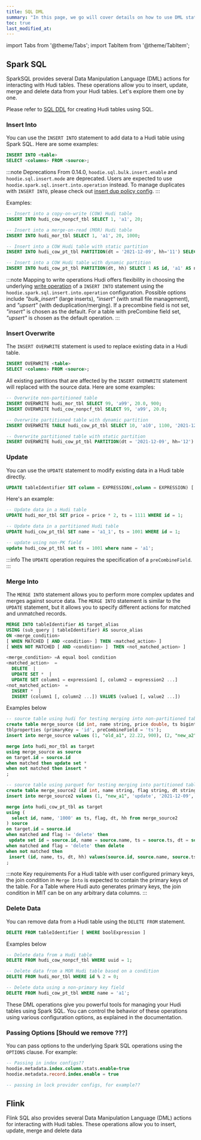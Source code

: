 ```yaml
---
title: SQL DML
summary: "In this page, we go will cover details on how to use DML statements on Hudi tables."
toc: true
last_modified_at: 
---
```

import Tabs from '@theme/Tabs';
import TabItem from '@theme/TabItem';

## Spark SQL

SparkSQL provides several Data Manipulation Language (DML) actions for interacting with Hudi tables. These operations allow you to insert, update, merge and delete data 
from your Hudi tables. Let's explore them one by one.

Please refer to [SQL DDL](/docs/sql_ddl) for creating Hudi tables using SQL.

### Insert Into

You can use the `INSERT INTO` statement to add data to a Hudi table using Spark SQL. Here are some examples:

```sql
INSERT INTO <table> 
SELECT <columns> FROM <source>;
```

:::note Deprecations
From 0.14.0, `hoodie.sql.bulk.insert.enable` and `hoodie.sql.insert.mode` are deprecated. Users are expected to use `hoodie.spark.sql.insert.into.operation` instead.
To manage duplicates with `INSERT INTO`, please check out [insert dup policy config](/docs/next/configurations#hoodiedatasourceinsertduppolicy).
:::

Examples: 

```sql
-- Insert into a copy-on-write (COW) Hudi table
INSERT INTO hudi_cow_nonpcf_tbl SELECT 1, 'a1', 20;

-- Insert into a merge-on-read (MOR) Hudi table
INSERT INTO hudi_mor_tbl SELECT 1, 'a1', 20, 1000;

-- Insert into a COW Hudi table with static partition
INSERT INTO hudi_cow_pt_tbl PARTITION(dt = '2021-12-09', hh='11') SELECT 2, 'a2', 1000;

-- Insert into a COW Hudi table with dynamic partition
INSERT INTO hudi_cow_pt_tbl PARTITION(dt, hh) SELECT 1 AS id, 'a1' AS name, 1000 AS ts, '2021-12-09' AS dt, '10' AS hh;
```

:::note Mapping to write operations
Hudi offers flexibility in choosing the underlying [write operation](/docs/write_operations) of a `INSERT INTO` statement using 
the `hoodie.spark.sql.insert.into.operation` configuration. Possible options include *"bulk_insert"* (large inserts), *"insert"* (with small file management), 
and *"upsert"* (with deduplication/merging). If a precombine field is not set, *"insert"* is chosen as the default. For a table with preCombine field set,
*"upsert"* is chosen as the default operation.
:::


### Insert Overwrite

The `INSERT OVERWRITE` statement is used to replace existing data in a Hudi table. 

```sql
INSERT OVERWRITE <table> 
SELECT <columns> FROM <source>;
```

All existing partitions that are affected by the `INSERT OVERWRITE` statement will replaced with the source data.
Here are some examples:

```sql
-- Overwrite non-partitioned table
INSERT OVERWRITE hudi_mor_tbl SELECT 99, 'a99', 20.0, 900;
INSERT OVERWRITE hudi_cow_nonpcf_tbl SELECT 99, 'a99', 20.0;

-- Overwrite partitioned table with dynamic partition
INSERT OVERWRITE TABLE hudi_cow_pt_tbl SELECT 10, 'a10', 1100, '2021-12-09', '10';

-- Overwrite partitioned table with static partition
INSERT OVERWRITE hudi_cow_pt_tbl PARTITION(dt = '2021-12-09', hh='12') SELECT 13, 'a13', 1100;
```

### Update
You can use the `UPDATE` statement to modify existing data in a Hudi table directly. 

```sql
UPDATE tableIdentifier SET column = EXPRESSION(,column = EXPRESSION) [ WHERE boolExpression]
```

Here's an example:

```sql
-- Update data in a Hudi table
UPDATE hudi_mor_tbl SET price = price * 2, ts = 1111 WHERE id = 1;

-- Update data in a partitioned Hudi table
UPDATE hudi_cow_pt_tbl SET name = 'a1_1', ts = 1001 WHERE id = 1;

-- update using non-PK field
update hudi_cow_pt_tbl set ts = 1001 where name = 'a1';
```

:::info
The `UPDATE` operation requires the specification of a `preCombineField`.
:::

### Merge Into

The `MERGE INTO` statement allows you to perform more complex updates and merges against source data. The `MERGE INTO` statement 
is similar to the `UPDATE` statement, but it allows you to specify different actions for matched and unmatched records.

```sql
MERGE INTO tableIdentifier AS target_alias
USING (sub_query | tableIdentifier) AS source_alias
ON <merge_condition>
[ WHEN MATCHED [ AND <condition> ] THEN <matched_action> ]
[ WHEN NOT MATCHED [ AND <condition> ]  THEN <not_matched_action> ]

<merge_condition> =A equal bool condition 
<matched_action>  =
  DELETE  |
  UPDATE SET *  |
  UPDATE SET column1 = expression1 [, column2 = expression2 ...]
<not_matched_action>  =
  INSERT *  |
  INSERT (column1 [, column2 ...]) VALUES (value1 [, value2 ...])
```

Examples below

```sql
-- source table using hudi for testing merging into non-partitioned table
create table merge_source (id int, name string, price double, ts bigint) using hudi
tblproperties (primaryKey = 'id', preCombineField = 'ts');
insert into merge_source values (1, "old_a1", 22.22, 900), (2, "new_a2", 33.33, 2000), (3, "new_a3", 44.44, 2000);

merge into hudi_mor_tbl as target
using merge_source as source
on target.id = source.id
when matched then update set *
when not matched then insert *
;

-- source table using parquet for testing merging into partitioned table
create table merge_source2 (id int, name string, flag string, dt string, hh string) using parquet;
insert into merge_source2 values (1, "new_a1", 'update', '2021-12-09', '10'), (2, "new_a2", 'delete', '2021-12-09', '11'), (3, "new_a3", 'insert', '2021-12-09', '12');

merge into hudi_cow_pt_tbl as target
using (
  select id, name, '1000' as ts, flag, dt, hh from merge_source2
) source
on target.id = source.id
when matched and flag != 'delete' then
 update set id = source.id, name = source.name, ts = source.ts, dt = source.dt, hh = source.hh
when matched and flag = 'delete' then delete
when not matched then
 insert (id, name, ts, dt, hh) values(source.id, source.name, source.ts, source.dt, source.hh)
;

```

:::note Key requirements
For a Hudi table with user configured primary keys, the join condition in `Merge Into` is expected to contain the primary keys of the table.
For a Table where Hudi auto generates primary keys, the join condition in MIT can be on any arbitrary data columns.
:::

### Delete Data

You can remove data from a Hudi table using the `DELETE FROM` statement.

```sql
DELETE FROM tableIdentifier [ WHERE boolExpression ]
```

Examples below

```sql
-- Delete data from a Hudi table
DELETE FROM hudi_cow_nonpcf_tbl WHERE uuid = 1;

-- Delete data from a MOR Hudi table based on a condition
DELETE FROM hudi_mor_tbl WHERE id % 2 = 0;

-- Delete data using a non-primary key field
DELETE FROM hudi_cow_pt_tbl WHERE name = 'a1';
```

These DML operations give you powerful tools for managing your Hudi tables using Spark SQL. 
You can control the behavior of these operations using various configuration options, as explained in the documentation.

### Passing Options [Should we remove ???] 

You can pass options to the underlying Spark SQL operations using the `OPTIONS` clause. For example:

```sql
-- Passing in index configs??
hoodie.metadata.index.column.stats.enable=true
hoodie.metadata.record.index.enable = true

-- passing in lock provider configs, for example??
```

## Flink 

Flink SQL also provides several Data Manipulation Language (DML) actions for interacting with Hudi tables. These operations allow you to insert, update, merge and delete data



